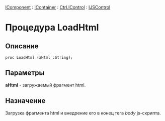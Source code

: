 ﻿---
Link: .Ctrl.IJSControl.@LoadHtml
---

[IComponent](topic:Com.Custom.ComClasses.IComponent.Default) :
[IContainer](topic:Com.Custom.ComClasses.IContainer.Default) :
[Ctrl.IControl](topic:Com.Custom.ComClasses.Ctrl.IControl.Default) :
[IJSControl](Default)

# Процедура LoadHtml

## Описание

    proc LoadHtml (aHtml :String);

## Параметры

**aHtml** - загружаемый фрагмент html.

## Назначение

Загрузка фрагмента html и внедрение его в конец тега *body* js-скрипта.